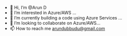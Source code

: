 - 👋 Hi, I’m @Arun D
- 👀 I’m interested in Azure/AWS  ...
- 🌱 I’m currently building a code using Azure Services ...
- 💞️ I’m looking to collaborate on Azure/AWS...
- 📫 How to reach me arundubbudu@gmail.com

<!---
Tmasterdata/Tmasterdata is a ✨ special ✨ repository because its `README.md` (this file) appears on your GitHub profile.
You can click the Preview link to take a look at your changes.
--->
